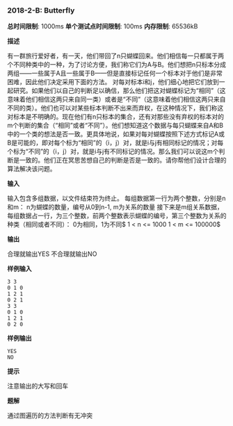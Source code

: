 ### 2018-2-B: Butterfly

**总时间限制**: 1000ms **单个测试点时间限制**: 100ms **内存限制**: 65536kB

**描述**

有一群旅行爱好者，有一天，他们带回了n只蝴蝶回来。他们相信每一只都属于两个不同种类中的一种，为了讨论方便，我们称它们为A与B。他们想把n只标本分成两组——一些属于A且一些属于B——但是直接标记任何一个标本对于他们是非常困难，因此他们决定采用下面的方法。 对每对标本i和j，他们细心地把它们放到一起研究。如果他们以自己的判断足以确信，那么他们把这对蝴蝶标记为“相同”（这意味着他们相信这两只来自同一类）或者是“不同”（这意味着他们相信这两只来自不同的类）。他们也可以对某些标本判断不出来而弃权，在这种情况下，我们称这对标本是不明确的。现在他们有n只标本的集合，还有对那些没有弃权的标本对的m个判断的集合（“相同”或者“不同”）。他们想知道这个数据与每只蝴蝶来自A和B中的一个类的想法是否一致。更具体地说，如果对每对蝴蝶按照下述方式标记A或B是可能的，即对每个标为“相同”的（i，j）对，就是i与j有相同标记的情况；对每个标为“不同”的（i，j）对，就是i与j有不同标记的情况。那么我们可以说这m个判断是一致的。他们正在冥思苦想自己的判断是否是一致的。请你帮他们设计合理的算法解决该问题。  

**输入**

输入包含多组数据，以文件结束符为终止。  每组数据第一行为两个整数，分别是n和m： n为蝴蝶的数量，编号从0到n-1, m为关系的数量  接下来是m组关系数据，每组数据占一行，为三个整数，前两个整数表示蝴蝶的编号，第三个整数为关系的种类（相同或者不同）： 0为相同，1为不同$  1 < n <= 1000 1 < m <= 100000$

**输出**

合理就输出YES 不合理就输出NO

**样例输入**

```
3 3
0 1 0
1 2 1
0 2 1
3 3
0 1 0
1 2 1
0 2 0
```

**样例输出**

```
YES
NO
```

**提示**

注意输出的大写和回车

**题解**

通过图遍历的方法判断有无冲突